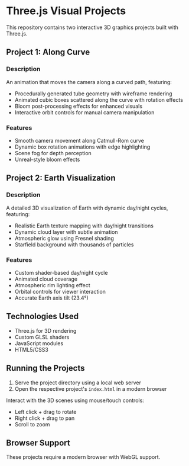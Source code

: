 # Three.js Visual Projects

This repository contains two interactive 3D graphics projects built with Three.js.

## Project 1: Along Curve

### Description
An animation that moves the camera along a curved path, featuring:
- Procedurally generated tube geometry with wireframe rendering
- Animated cubic boxes scattered along the curve with rotation effects
- Bloom post-processing effects for enhanced visuals
- Interactive orbit controls for manual camera manipulation

### Features
- Smooth camera movement along Catmull-Rom curve
- Dynamic box rotation animations with edge highlighting
- Scene fog for depth perception
- Unreal-style bloom effects

## Project 2: Earth Visualization

### Description
A detailed 3D visualization of Earth with dynamic day/night cycles, featuring:
- Realistic Earth texture mapping with day/night transitions
- Dynamic cloud layer with subtle animation
- Atmospheric glow using Fresnel shading
- Starfield background with thousands of particles

### Features
- Custom shader-based day/night cycle
- Animated cloud coverage
- Atmospheric rim lighting effect
- Orbital controls for viewer interaction
- Accurate Earth axis tilt (23.4°)

## Technologies Used
- Three.js for 3D rendering
- Custom GLSL shaders
- JavaScript modules
- HTML5/CSS3

## Running the Projects
1. Serve the project directory using a local web server
2. Open the respective project's `index.html` in a modern browser

Interact with the 3D scenes using mouse/touch controls:
- Left click + drag to rotate
- Right click + drag to pan
- Scroll to zoom

## Browser Support
These projects require a modern browser with WebGL support.
